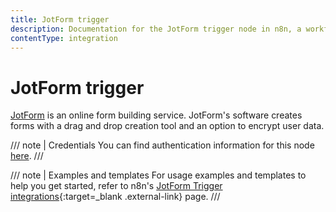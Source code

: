 ```yaml
---
title: JotForm trigger
description: Documentation for the JotForm trigger node in n8n, a workflow automation platform. Includes details of operations and configuration, and links to examples and credentials information.
contentType: integration
---
```


# JotForm trigger

[JotForm](https://www.jotform.com/) is an online form building service. JotForm's software creates forms with a drag and drop creation tool and an option to encrypt user data.

/// note | Credentials
You can find authentication information for this node [here](/integrations/builtin/credentials/jotform/).
///

///  note  | Examples and templates
For usage examples and templates to help you get started, refer to n8n's [JotForm Trigger integrations](https://n8n.io/integrations/jotform-trigger/){:target=_blank .external-link} page.
///
